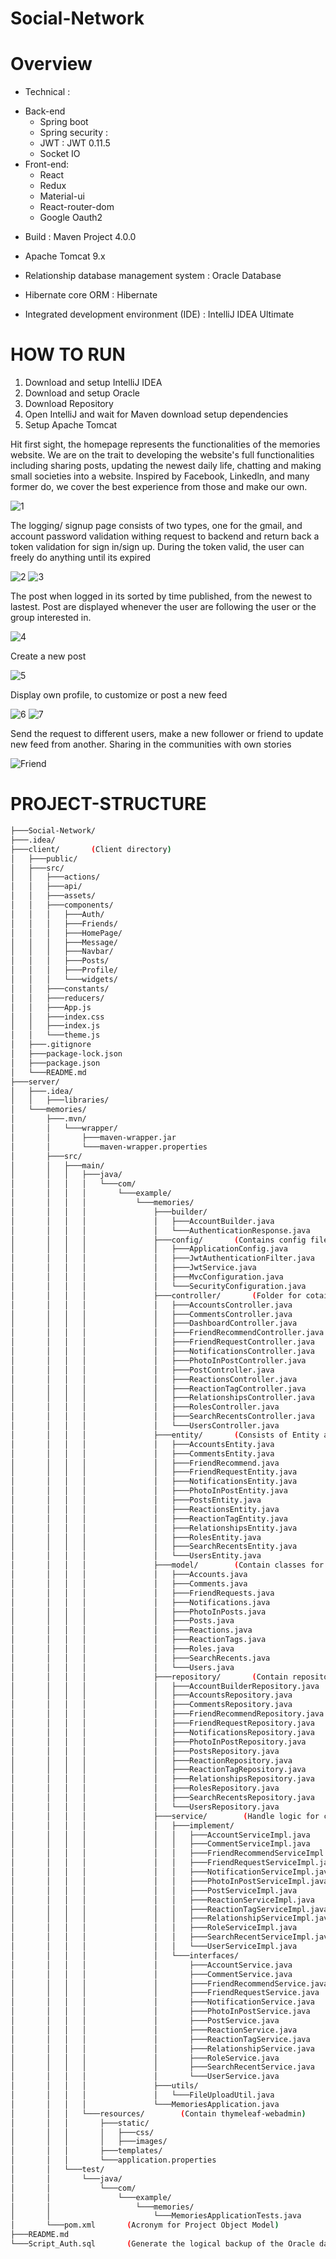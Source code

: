 # Social-Network


# Overview

* Technical :
- Back-end
  + Spring boot
  + Spring security :
  + JWT : JWT 0.11.5
  + Socket IO
- Front-end:
  + React
  + Redux
  + Material-ui
  + React-router-dom
  + Google Oauth2
  
* Build : Maven Project 4.0.0

* Apache Tomcat 9.x  
* Relationship database management system : Oracle Database
* Hibernate core ORM : Hibernate 
* Integrated development environment (IDE) : IntelliJ IDEA Ultimate

# HOW TO RUN
1. Download and setup IntelliJ IDEA 
2. Download and setup Oracle 
3. Download Repository 
4. Open IntelliJ and wait for Maven download setup dependencies
5. Setup Apache Tomcat

Hit first sight, the homepage represents the functionalities of the memories website. We are on the trait to developing the website's full functionalities including sharing posts, updating the newest daily life, chatting and making small societies into a website. Inspired by Facebook, Linkedln, and many former do, we cover the best experience from those and make our own.

![1](https://user-images.githubusercontent.com/114813626/219269630-50007e23-9df4-4a46-9c8e-a35d273b5076.png)

The logging/ signup page consists of two types, one for the gmail, and account password validation withing request to backend and return back a token validation for sign in/sign up. During the token valid, the user can freely do anything until its expired

![2](https://user-images.githubusercontent.com/114813626/219269716-f3edc666-d560-408e-8411-3e7690c8401a.png)
![3](https://user-images.githubusercontent.com/114813626/219269742-3043f95b-2964-4d6c-b971-8767d883543a.png)

The post when logged in its sorted by time published, from the newest to lastest. Post are displayed whenever the user are following the user or the group interested in.

![4](https://user-images.githubusercontent.com/114813626/219269806-1c1e455b-7df9-4c81-ac38-62f9a9a9ffc7.png)

Create a new post

![5](https://user-images.githubusercontent.com/114813626/219269861-dc7d56ec-de0c-4a27-9da0-1c7753920a35.png)

Display own profile, to customize or post a new feed

![6](https://user-images.githubusercontent.com/114813626/219269922-3bce0014-6459-4a78-bd39-bb4c54e6f1aa.png)
![7](https://user-images.githubusercontent.com/114813626/219269987-c32a64f1-bcca-4707-99d9-09abfb177c55.png)

Send the request to different users, make a new follower or friend to update new feed from another. Sharing in the communities with own stories

![Friend](https://user-images.githubusercontent.com/114813626/219270098-c865298a-1038-4723-8cfe-715e20c3b3f4.png)

# PROJECT-STRUCTURE
``````bash
├───Social-Network/
├───.idea/
├───client/       (Client directory)			                                                      
│   ├───public/
│   ├───src/
│   │   ├───actions/
│   │   ├───api/
│   │   ├───assets/
│   │   ├───components/
│   │   │   ├───Auth/
│   │   │   ├───Friends/
│   │   │   ├───HomePage/
│   │   │   ├───Message/
│   │   │   ├───Navbar/
│   │   │   ├───Posts/
│   │   │   ├───Profile/
│   │   │   └───widgets/
│   │   ├───constants/
│   │   ├───reducers/
│   │   ├───App.js
│   │   ├───index.css
│   │   ├───index.js
│   │   └───theme.js
│   ├───.gitignore
│   ├───package-lock.json
│   ├───package.json
│   └───README.md
├───server/
│   ├───.idea/
│   │   ├───libraries/
│   └───memories/
│       ├───.mvn/
│       │   └───wrapper/
│       │       ├───maven-wrapper.jar
│       │       └───maven-wrapper.properties
│       ├───src/
│       │   ├───main/
│       │   │   ├───java/
│       │   │   │   └───com/
│       │   │   │       └───example/
│       │   │   │           └───memories/
│       │   │   │               ├───builder/				
│       │   │   │               │   ├───AccountBuilder.java
│       │   │   │               │   └───AuthenticationResponse.java
│       │   │   │               ├───config/       (Contains config files)
│       │   │   │               │   ├───ApplicationConfig.java
│       │   │   │               │   ├───JwtAuthenticationFilter.java
│       │   │   │               │   ├───JwtService.java
│       │   │   │               │   ├───MvcConfiguration.java
│       │   │   │               │   └───SecurityConfiguration.java
│       │   │   │               ├───controller/       (Folder for cotaining Controller)
│       │   │   │               │   ├───AccountsController.java
│       │   │   │               │   ├───CommentsController.java
│       │   │   │               │   ├───DashboardController.java
│       │   │   │               │   ├───FriendRecommendController.java
│       │   │   │               │   ├───FriendRequestController.java
│       │   │   │               │   ├───NotificationsController.java
│       │   │   │               │   ├───PhotoInPostController.java
│       │   │   │               │   ├───PostController.java
│       │   │   │               │   ├───ReactionsController.java
│       │   │   │               │   ├───ReactionTagController.java
│       │   │   │               │   ├───RelationshipsController.java
│       │   │   │               │   ├───RolesController.java
│       │   │   │               │   ├───SearchRecentsController.java
│       │   │   │               │   └───UsersController.java
│       │   │   │               ├───entity/       (Consists of Entity access classes)
│       │   │   │               │   ├───AccountsEntity.java
│       │   │   │               │   ├───CommentsEntity.java
│       │   │   │               │   ├───FriendRecommend.java
│       │   │   │               │   ├───FriendRequestEntity.java
│       │   │   │               │   ├───NotificationsEntity.java
│       │   │   │               │   ├───PhotoInPostEntity.java
│       │   │   │               │   ├───PostsEntity.java
│       │   │   │               │   ├───ReactionsEntity.java
│       │   │   │               │   ├───ReactionTagEntity.java
│       │   │   │               │   ├───RelationshipsEntity.java
│       │   │   │               │   ├───RolesEntity.java
│       │   │   │               │   ├───SearchRecentsEntity.java
│       │   │   │               │   └───UsersEntity.java
│       │   │   │               ├───model/        (Contain classes for connecting to database)
│       │   │   │               │   ├───Accounts.java
│       │   │   │               │   ├───Comments.java
│       │   │   │               │   ├───FriendRequests.java
│       │   │   │               │   ├───Notifications.java
│       │   │   │               │   ├───PhotoInPosts.java
│       │   │   │               │   ├───Posts.java
│       │   │   │               │   ├───Reactions.java
│       │   │   │               │   ├───ReactionTags.java
│       │   │   │               │   ├───Roles.java
│       │   │   │               │   ├───SearchRecents.java
│       │   │   │               │   └───Users.java
│       │   │   │               ├───repository/       (Contain repository files)	
│       │   │   │               │   ├───AccountBuilderRepository.java
│       │   │   │               │   ├───AccountsRepository.java
│       │   │   │               │   ├───CommentsRepository.java
│       │   │   │               │   ├───FriendRecommendRepository.java
│       │   │   │               │   ├───FriendRequestRepository.java
│       │   │   │               │   ├───NotificationsRepository.java
│       │   │   │               │   ├───PhotoInPostRepository.java
│       │   │   │               │   ├───PostsRepository.java
│       │   │   │               │   ├───ReactionRepository.java
│       │   │   │               │   ├───ReactionTagRepository.java
│       │   │   │               │   ├───RelationshipsRepository.java
│       │   │   │               │   ├───RolesRepository.java
│       │   │   │               │   ├───SearchRecentsRepository.java
│       │   │   │               │   └───UsersRepository.java
│       │   │   │               ├───service/        (Handle logic for controller)
│       │   │   │               │   ├───implement/
│       │   │   │               │   │   ├───AccountServiceImpl.java
│       │   │   │               │   │   ├───CommentServiceImpl.java
│       │   │   │               │   │   ├───FriendRecommendServiceImpl.java
│       │   │   │               │   │   ├───FriendRequestServiceImpl.java
│       │   │   │               │   │   ├───NotificationServiceImpl.java
│       │   │   │               │   │   ├───PhotoInPostServiceImpl.java
│       │   │   │               │   │   ├───PostServiceImpl.java
│       │   │   │               │   │   ├───ReactionServiceImpl.java
│       │   │   │               │   │   ├───ReactionTagServiceImpl.java
│       │   │   │               │   │   ├───RelationshipServiceImpl.java
│       │   │   │               │   │   ├───RoleServiceImpl.java
│       │   │   │               │   │   ├───SearchRecentServiceImpl.java
│       │   │   │               │   │   └───UserServiceImpl.java
│       │   │   │               │   └───interfaces/
│       │   │   │               │       ├───AccountService.java
│       │   │   │               │       ├───CommentService.java
│       │   │   │               │       ├───FriendRecommendService.java
│       │   │   │               │       ├───FriendRequestService.java
│       │   │   │               │       ├───NotificationService.java
│       │   │   │               │       ├───PhotoInPostService.java
│       │   │   │               │       ├───PostService.java
│       │   │   │               │       ├───ReactionService.java
│       │   │   │               │       ├───ReactionTagService.java
│       │   │   │               │       ├───RelationshipService.java
│       │   │   │               │       ├───RoleService.java
│       │   │   │               │       ├───SearchRecentService.java
│       │   │   │               │       └───UserService.java
│       │   │   │               ├───utils/
│       │   │   │               │   └───FileUploadUtil.java
│       │   │   │               └───MemoriesApplication.java
│       │   │   └───resources/        (Contain thymeleaf-webadmin)
│       │   │       ├───static/
│       │   │       │   ├───css/
│       │   │       │   ├───images/
│       │   │       ├───templates/
│       │   │       └───application.properties
│       │   └───test/									
│       │       └───java/
│       │           └───com/
│       │               └───example/
│       │                   └───memories/						
│       │                       └───MemoriesApplicationTests.java			
│       └───pom.xml       (Acronym for Project Object Model)
├───README.md
└───Script_Auth.sql       (Generate the logical backup of the Oracle database)

